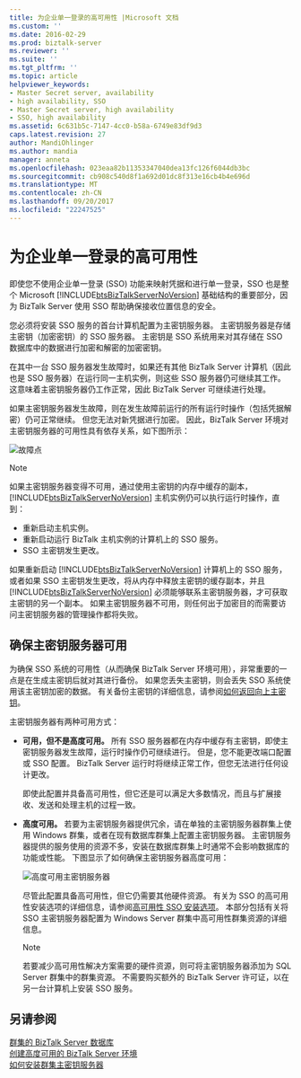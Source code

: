 ```yaml
---
title: 为企业单一登录的高可用性 |Microsoft 文档
ms.custom: ''
ms.date: 2016-02-29
ms.prod: biztalk-server
ms.reviewer: ''
ms.suite: ''
ms.tgt_pltfrm: ''
ms.topic: article
helpviewer_keywords:
- Master Secret server, availability
- high availability, SSO
- Master Secret server, high availability
- SSO, high availability
ms.assetid: 6c631b5c-7147-4cc0-b58a-6749e83df9d3
caps.latest.revision: 27
author: MandiOhlinger
ms.author: mandia
manager: anneta
ms.openlocfilehash: 023eaa82b11353347040dea13fc126f6044db3bc
ms.sourcegitcommit: cb908c540d8f1a692d01dc8f313e16cb4b4e696d
ms.translationtype: MT
ms.contentlocale: zh-CN
ms.lasthandoff: 09/20/2017
ms.locfileid: "22247525"
---
```

# <a name="high-availability-for-enterprise-single-sign-on"></a>为企业单一登录的高可用性
即使您不使用企业单一登录 (SSO) 功能来映射凭据和进行单一登录，SSO 也是整个 Microsoft [!INCLUDE[btsBizTalkServerNoVersion](../includes/btsbiztalkservernoversion-md.md)] 基础结构的重要部分，因为 BizTalk Server 使用 SSO 帮助确保接收位置信息的安全。  
  
 您必须将安装 SSO 服务的首台计算机配置为主密钥服务器。 主密钥服务器是存储主密钥（加密密钥）的 SSO 服务器。 主密钥是 SSO 系统用来对其存储在 SSO 数据库中的数据进行加密和解密的加密密钥。  
  
 在其中一台 SSO 服务器发生故障时，如果还有其他 BizTalk Server 计算机（因此也是 SSO 服务器）在运行同一主机实例，则这些 SSO 服务器仍可继续其工作。 这意味着主密钥服务器仍工作正常，因此 BizTalk Server 可继续进行处理。  
  
 如果主密钥服务器发生故障，则在发生故障前运行的所有运行时操作（包括凭据解密）仍可正常继续。 但您无法对新凭据进行加密。 因此，BizTalk Server 环境对主密钥服务器的可用性具有依存关系，如下图所示：  
  
 ![故障点](../core/media/tdi-highava-pointsfailure-mss.gif "TDI_HighAva_PointsFailure_MSS")  
  
> [!NOTE]
>  如果主密钥服务器变得不可用，通过使用主密钥的内存中缓存的副本，[!INCLUDE[btsBizTalkServerNoVersion](../includes/btsbiztalkservernoversion-md.md)] 主机实例仍可以执行运行时操作，直到：  
>   
>  -   重新启动主机实例。  
> -   重新启动运行 BizTalk 主机实例的计算机上的 SSO 服务。  
> -   SSO 主密钥发生更改。  
>   
>  如果重新启动 [!INCLUDE[btsBizTalkServerNoVersion](../includes/btsbiztalkservernoversion-md.md)] 计算机上的 SSO 服务，或者如果 SSO 主密钥发生更改，将从内存中释放主密钥的缓存副本，并且 [!INCLUDE[btsBizTalkServerNoVersion](../includes/btsbiztalkservernoversion-md.md)] 必须能够联系主密钥服务器，才可获取主密钥的另一个副本。 如果主密钥服务器不可用，则任何出于加密目的而需要访问主密钥服务器的管理操作都将失败。  
  
## <a name="making-the-master-secret-server-available"></a>确保主密钥服务器可用  
 为确保 SSO 系统的可用性（从而确保 BizTalk Server 环境可用），非常重要的一点是在生成主密钥后就对其进行备份。 如果您丢失主密钥，则会丢失 SSO 系统使用该主密钥加密的数据。 有关备份主密钥的详细信息，请参阅[如何返回向上主密钥](../core/how-to-back-up-the-master-secret.md)。  
  
 主密钥服务器有两种可用方式：  
  
-   **可用，但不是高度可用。** 所有 SSO 服务器都在内存中缓存有主密钥，即使主密钥服务器发生故障，运行时操作仍可继续进行。 但是，您不能更改端口配置或 SSO 配置。 BizTalk Server 运行时将继续正常工作，但您无法进行任何设计更改。  
  
     即使此配置并具备高可用性，但它还是可以满足大多数情况，而且与扩展接收、发送和处理主机的过程一致。  
  
-   **高度可用。** 若要为主密钥服务器提供冗余，请在单独的主密钥服务器群集上使用 Windows 群集，或者在现有数据库群集上配置主密钥服务器。 主密钥服务器提供的服务使用的资源不多，安装在数据库群集上时通常不会影响数据库的功能或性能。 下图显示了如何确保主密钥服务器高度可用：  
  
     ![高度可用主密钥服务器](../core/media/tdi-highava-msscluster.gif "TDI_HighAva_MSSCluster")  
  
     尽管此配置具备高可用性，但它仍需要其他硬件资源。 有关为 SSO 的高可用性安装选项的详细信息，请参阅[高可用性 SSO 安装选项](../core/high-availability-sso-installation-options.md)。 本部分包括有关将 SSO 主密钥服务器配置为 Windows Server 群集中高可用性群集资源的详细信息。  
  
    > [!NOTE]
    >  若要减少高可用性解决方案需要的硬件资源，则可将主密钥服务器添加为 SQL Server 群集中的群集资源。 不需要购买额外的 BizTalk Server 许可证，以在另一台计算机上安装 SSO 服务。  
  
## <a name="see-also"></a>另请参阅  
 [群集的 BizTalk Server 数据库](../core/clustering-the-biztalk-server-databases1.md)   
 [创建高度可用的 BizTalk Server 环境](../core/creating-a-highly-available-biztalk-server-environment.md)   
 [如何安装群集主密钥服务器](../core/how-to-cluster-the-master-secret-server1.md)